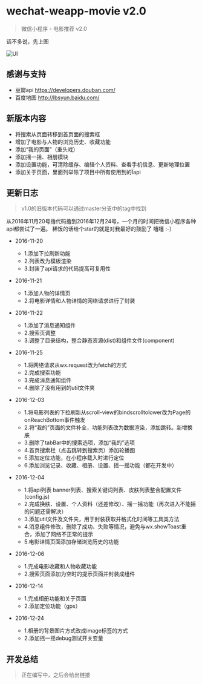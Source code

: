 # wechat-weapp-movie v2.0

> 微信小程序 - 电影推荐 v2.0

话不多说，先上图

![UI](http://139.196.214.241:8093/cdn/screenshot/movie%20v2.0.jpg)

## 感谢与支持
- 豆瓣api https://developers.douban.com/
- 百度地图 http://lbsyun.baidu.com/

## 新版本内容

- 将搜索从页面转移到首页面的搜索框
- 增加了电影与人物的浏览历史、收藏功能
- 添加“我的页面”（重头戏）
- 添加摇一摇、相册模块
- 添加设置功能，可清除缓存、编辑个人资料、查看手机信息、更新地理位置
- 添加关于页面，里面列举除了项目中所有使用到的Ïapi

## 更新日志

> v1.0的旧版本代码可以通过master分支中的tag中找到

从2016年11月20号撸代码撸到2016年12月24号，一个月的时间把微信小程序各种api都尝试了一遍。
稀饭的话给个star的就是对我最好的鼓励了 嘻嘻 :-）

- 2016-11-20
    + 1.添加下拉刷新功能
    + 2.列表改为模板渲染
    + 3.封装了api请求的代码提高可复用性

- 2016-11-21
    + 1.添加人物的详情页
    + 2.将电影详情和人物详情的网络请求进行了封装

- 2016-11-22
    + 1.添加了消息通知组件
    + 2.搜索页调整
    + 3.调整了目录结构，整合静态资源(dist)和组件文件(component)

- 2016-11-25
    + 1.将网络请求从wx.request改为fetch的方式
    + 2.完成搜索功能
    + 3.完成消息通知组件
    + 4.删除了没有用到的util文件夹

- 2016-12-03
    + 1.将电影列表的下拉刷新从scroll-view的bindscrolltolower改为Page的onReachBottom事件触发
    + 2.将“我的”页面的文件补全，功能列表改为数据渲染，添加跳转。新增换肤
    + 3.删除了tabBar中的搜索选项，添加“我的”选项
    + 4.首页搜索栏（点击跳转到搜索页）添加轮播图
    + 5.添加定位功能，在小程序载入时进行定位
    + 6.添加浏览记录、收藏、相册、设置、摇一摇功能（都在开发中）

- 2016-12-04
    + 1.将api列表 banner列表、搜索关键词列表、皮肤列表整合配置文件(config.js)
    + 2.完成换肤、设置、个人资料（还差修改）、摇一摇功能（再次进入不能摇的问题还需解决）
    + 3.添加util文件及文件夹，用于封装获取并格式化时间等工具类方法
    + 4.消息组件修改，删除了成功、失败等情况，避免与wx.showToast重合，添加了网络不正常的提示
    + 5.电影详情页面添加存储浏览历史的功能

- 2016-12-06
    + 1.完成电影收藏和人物收藏功能
    + 2.搜索页面添加为空时的提示页面并封装成组件

- 2016-12-14
    + 1.完成相册功能和关于页面
    + 2.添加定位功能（gps）

- 2016-12-24
    + 1.相册的背景图片方式改成image标签的方式
    + 2.添加摇一摇debug测试开关变量

## 开发总结

> 正在编写中，之后会给出链接

